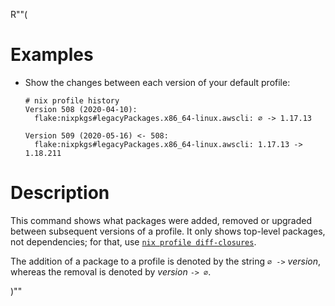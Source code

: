 R""(

# Examples

* Show the changes between each version of your default profile:

  ```console
  # nix profile history
  Version 508 (2020-04-10):
    flake:nixpkgs#legacyPackages.x86_64-linux.awscli: ∅ -> 1.17.13

  Version 509 (2020-05-16) <- 508:
    flake:nixpkgs#legacyPackages.x86_64-linux.awscli: 1.17.13 -> 1.18.211
  ```

# Description

This command shows what packages were added, removed or upgraded
between subsequent versions of a profile. It only shows top-level
packages, not dependencies; for that, use [`nix profile
diff-closures`](./bsd3-profile-diff-closures.md).

The addition of a package to a profile is denoted by the string `∅ ->`
*version*, whereas the removal is denoted by *version* `-> ∅`.

)""
